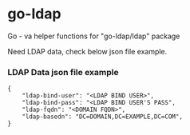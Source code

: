 # go-ldap
Go - va helper functions for "go-ldap/ldap" package

Need LDAP data, check below json file example.

<h3>LDAP Data json file example</h3>

```
{
    "ldap-bind-user": "<LDAP BIND USER>",
    "ldap-bind-pass": "<LDAP BIND USER'S PASS",
    "ldap-fqdn": "<DOMAIN FQDN>",
    "ldap-basedn": "DC=DOMAIN,DC=EXAMPLE,DC=COM",
}
```
